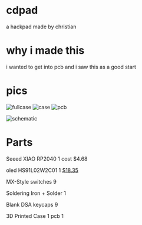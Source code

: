 # cdpad
a hackpad made by christian
# why i made this
i wanted to get into pcb and i saw this as a good start 
# pics 
![fullcase](https://hc-cdn.hel1.your-objectstorage.com/s/v3/e0a6b8e526f0c5df6da025b8d61aeccc9747da11_screenshot_2025-07-08_17.49.47.png)
![case](https://hc-cdn.hel1.your-objectstorage.com/s/v3/0a954a1b1b5995506b12454605a75e09f4b77ecc_image.png)
![pcb](https://hc-cdn.hel1.your-objectstorage.com/s/v3/31406e58ec2b5cf75375592e744f9a49ce5599b0_image.png)

![schematic](https://hc-cdn.hel1.your-objectstorage.com/s/v3/1cb91d139967d905e0bd7e6b882722aad73b8577_image.png)

# Parts 
Seeed XIAO RP2040   1 cost $4.68

oled HS91L02W2C01  1 [$18.35
](https://lcsc.com/product-detail/image/HS91L02W2C01_C5248081.html)

MX-Style switches   9

Soldering Iron + Solder 1


Blank DSA keycaps 9

3D Printed Case	1
pcb 1


